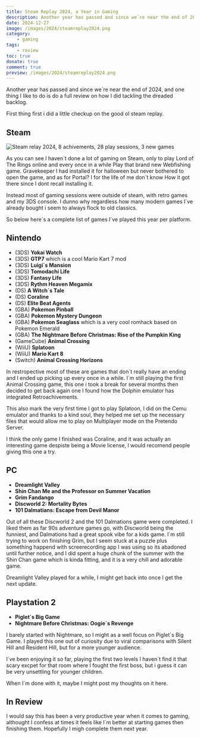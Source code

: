 ```yaml
---
title: Steam Replay 2024, a Year in Gaming
description: Another year has passed and since we´re near the end of 2024, and one thing I like to do is do a full review on how I did tackling the dreaded backlog. 
date: 2024-12-27
image: /images/2024/steamreplay2024.png
category:
    - gaming
tags:
    - review
toc: true
donate: true
comment: true
preview: /images/2024/steamreplay2024.png
---
```

Another year has passed and since we´re near the end of 2024, and one thing I like to do is do a full review on how I did tackling the dreaded backlog. 

First thing first i did a little checkup on the good ol steam replay.

## Steam

![Steam relay 2024, 8 achivements, 28 play sessions, 3 new games](/images/2024/steamreplay2024.png)

As you can see I haven´t done a lot of gaming on Steam, only to play Lord of The Rings online and every once in a while Play that brand new Webfishing game. Gravekeeper I had installed it for halloween but never bothered to open the game, and as for Portal?
I for the life of me don´t know How it got there since I dont recall installing it.

Instead most of gaming sessions were outside of steam, with retro games and my 3DS console. I dunno why regardless how many modern games I´ve already bought i seem to always flock to old classics.

So below here´s a complete list of games I´ve played this year per platform.

## Nintendo
- (3DS) **Yokai Watch**
- (3DS) **GTP7** which is a cool Mario Kart 7 mod
- (3DS) **Luigi´s Mansion**
- (3DS) **Tomodachi Life**
- (3DS) **Fantasy Life**
- (3DS) **Rythm Heaven Megamix**
- (DS) **A Witch´s Tale**
- (DS) **Coraline**
- (DS) **Elite Beat Agents**
- (GBA) **Pokemon Pinball**
- (GBA) **Pokemon Mystery Dungeon**
- (GBA) **Pokemon Seaglass** which is a very cool romhack based on Pokemon Emerald
- (GBA) **The Nightmare Before Christmas: Rise of the Pumpkin King**
- (GameCube) **Animal Crossing**
- (WiiU) **Splatoon**
- (WiiU) **Mario Kart 8**
- (Switch) **Animal Crossing Horizons**

In restropective most of these are games that don´t really have an ending and I ended up picking up every once in a while. I´m still playing the first Animal Crossing game, this one i took a break for several months then decided to get back again one I found how the Dolphin emulator has integrated Retroachivements.

This also mark the very first time I got to play Splatoon, I did on the Cemu emulator and thanks to a kind soul, they helped me set up the necessary files that would allow me to play on Multiplayer mode on the Pretendo Server.

I think the only game I finished was Coraline, and it was actually an interesting game despiste being a Movie license, I would recomend people giving this one a try.

## PC
- **Dreamlight Valley**
- **Shin Chan Me and the Professor on Summer Vacation**
- **Grim Fandango**
- **Discworld 2: Mortality Bytes**
- **101 Dalmatians: Escape from Devil Manor**


Out of all these Discworld 2 and the 101 Dalmations game were completed. I liked them as far 90s adventure games go, with Discworld being the funniest, and Dalmations had a great spook vibe for a kids game.
I´m still trying to work on finishing Grim, but I seem stuck at a puzzle plus something happend with screerecording app I was using so its abadoned until further notice, and I did spent a huge chunk of the summer with the Shin Chan game which is kinda fitting, and it is a very chill and adorable game.

Dreamlight Valley played for a while, I might get back into once I get the next update.

## Playstation 2
- **Piglet´s Big Game**
- **Nightmare Before Christmas: Oogie´s Revenge**

I barely started with Nightmare, so I might as a well focus on Piglet´s Big Game. I played this one out of curiosity due to viral comparisons with Silent Hill and Resident Hill, but for a more younger audience.

I´ve been enjoying it so far, playing the first two levels I haven´t find it that scary excpet for that room where I fought the first boss, but i guess it can be very unsettling for younger children.

When I`m done with it, maybe I might post my thoughts on it here.

## In Review
I would say this has been a very productive year when it comes to gaming, althought I confess at times it feels like I´m better at starting games then finishing them. Hopefully I migh complete them next year.